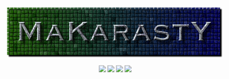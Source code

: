 <p align="center"><img src="https://github.com/makarasty/MaKarastY/blob/main/makarasty.png"</p>
 
 
 <p align="center">
<img src="https://img.shields.io/badge/PowerShell-5391FE?style=for-the-badge&logo=PowerShell&logoColor=white"/>
<img src="https://img.shields.io/badge/-vscode-00a8e8?style=for-the-badge&logo=visual-studio-code"/>
<img src="https://img.shields.io/badge/html%20-%23E34F26.svg?&style=for-the-badge&logo=html5&logoColor=white"/>
<img src="https://img.shields.io/badge/node.js-6DA55F?style=for-the-badge&logo=node.js&logoColor=white"/>
</p>
